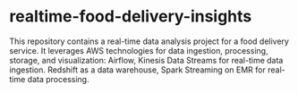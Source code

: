 # realtime-food-delivery-insights
This repository contains a real-time data analysis project for a food delivery service. It leverages AWS technologies for data ingestion, processing, storage, and visualization:  Airflow, Kinesis Data Streams for real-time data ingestion. Redshift as a data warehouse, Spark Streaming on EMR for real-time data processing.
 
